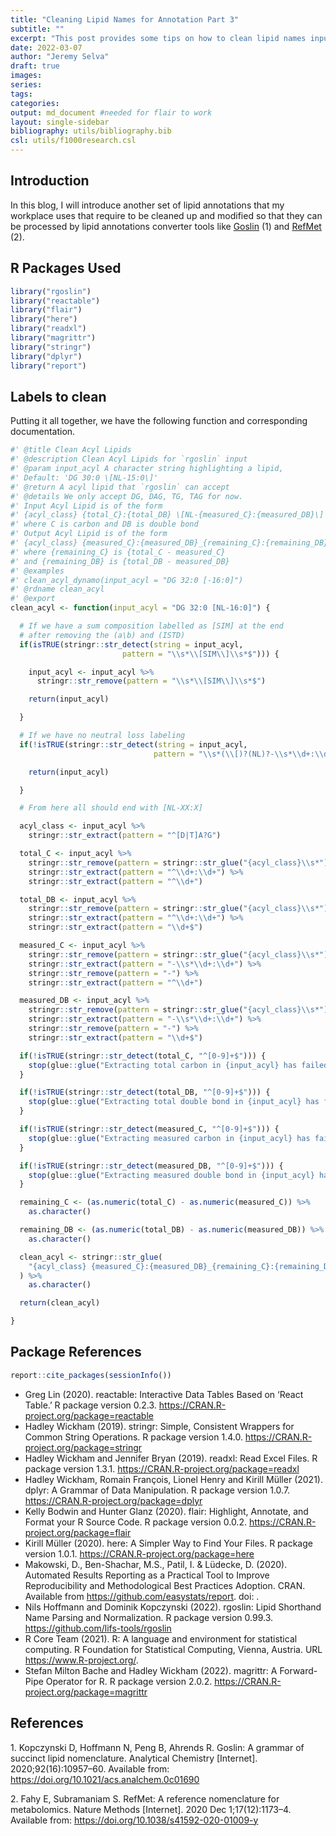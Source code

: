 ```yaml
---
title: "Cleaning Lipid Names for Annotation Part 3"
subtitle: ""
excerpt: "This post provides some tips on how to clean lipid names input suited for some current nomenclature tools using R"
date: 2022-03-07
author: "Jeremy Selva"
draft: true
images:
series:
tags:
categories:
output: md_document #needed for flair to work
layout: single-sidebar
bibliography: utils/bibliography.bib
csl: utils/f1000research.csl
---
```


## Introduction

In this blog, I will introduce another set of lipid annotations that my workplace uses that require to be cleaned up and modified so that they can be processed by lipid annotations converter tools like [Goslin](https://lifs-tools.org/goslin) (1) and [RefMet](https://metabolomicsworkbench.org/databases/refmet/index.php) (2).

## R Packages Used

``` r
library("rgoslin")
library("reactable")
library("flair")
library("here")
library("readxl")
library("magrittr")
library("stringr")
library("dplyr")
library("report")
```

## Labels to clean

Putting it all together, we have the following function and corresponding documentation.

``` r
#' @title Clean Acyl Lipids
#' @description Clean Acyl Lipids for `rgoslin` input
#' @param input_acyl A character string highlighting a lipid,
#' Default: 'DG 30:0 \[NL-15:0\]'
#' @return A acyl lipid that `rgoslin` can accept
#' @details We only accept DG, DAG, TG, TAG for now.
#' Input Acyl Lipid is of the form
#' {acyl_class} {total_C}:{total_DB} \[NL-{measured_C}:{measured_DB}\]
#' where C is carbon and DB is double bond
#' Output Acyl Lipid is of the form
#' {acyl_class} {measured_C}:{measured_DB}_{remaining_C}:{remaining_DB}
#' where {remaining_C} is {total_C - measured_C}
#' and {remaining_DB} is {total_DB - measured_DB}
#' @examples
#' clean_acyl_dynamo(input_acyl = "DG 32:0 [-16:0]")
#' @rdname clean_acyl
#' @export
clean_acyl <- function(input_acyl = "DG 32:0 [NL-16:0]") {

  # If we have a sum composition labelled as [SIM] at the end
  # after removing the (a\b) and (ISTD)
  if(isTRUE(stringr::str_detect(string = input_acyl,
                         pattern = "\\s*\\[SIM\\]\\s*$"))) {

    input_acyl <- input_acyl %>%
      stringr::str_remove(pattern = "\\s*\\[SIM\\]\\s*$")

    return(input_acyl)

  }

  # If we have no neutral loss labeling
  if(!isTRUE(stringr::str_detect(string = input_acyl,
                                pattern = "\\s*(\\[)?(NL)?-\\s*\\d+:\\d+(\\])?\\s*$"))) {

    return(input_acyl)

  }

  # From here all should end with [NL-XX:X]

  acyl_class <- input_acyl %>%
    stringr::str_extract(pattern = "^[D|T]A?G")

  total_C <- input_acyl %>%
    stringr::str_remove(pattern = stringr::str_glue("{acyl_class}\\s*")) %>%
    stringr::str_extract(pattern = "^\\d+:\\d+") %>%
    stringr::str_extract(pattern = "^\\d+")

  total_DB <- input_acyl %>%
    stringr::str_remove(pattern = stringr::str_glue("{acyl_class}\\s*")) %>%
    stringr::str_extract(pattern = "^\\d+:\\d+") %>%
    stringr::str_extract(pattern = "\\d+$")

  measured_C <- input_acyl %>%
    stringr::str_remove(pattern = stringr::str_glue("{acyl_class}\\s*")) %>%
    stringr::str_extract(pattern = "-\\s*\\d+:\\d+") %>%
    stringr::str_remove(pattern = "-") %>%
    stringr::str_extract(pattern = "^\\d+")

  measured_DB <- input_acyl %>%
    stringr::str_remove(pattern = stringr::str_glue("{acyl_class}\\s*")) %>%
    stringr::str_extract(pattern = "-\\s*\\d+:\\d+") %>%
    stringr::str_remove(pattern = "-") %>%
    stringr::str_extract(pattern = "\\d+$")

  if(!isTRUE(stringr::str_detect(total_C, "^[0-9]+$"))) {
    stop(glue::glue("Extracting total carbon in {input_acyl} has failed"))
  }

  if(!isTRUE(stringr::str_detect(total_DB, "^[0-9]+$"))) {
    stop(glue::glue("Extracting total double bond in {input_acyl} has failed"))
  }

  if(!isTRUE(stringr::str_detect(measured_C, "^[0-9]+$"))) {
    stop(glue::glue("Extracting measured carbon in {input_acyl} has failed"))
  }

  if(!isTRUE(stringr::str_detect(measured_DB, "^[0-9]+$"))) {
    stop(glue::glue("Extracting measured double bond in {input_acyl} has failed"))
  }

  remaining_C <- (as.numeric(total_C) - as.numeric(measured_C)) %>%
    as.character()

  remaining_DB <- (as.numeric(total_DB) - as.numeric(measured_DB)) %>%
    as.character()

  clean_acyl <- stringr::str_glue(
    "{acyl_class} {measured_C}:{measured_DB}_{remaining_C}:{remaining_DB}"
  ) %>%
    as.character()

  return(clean_acyl)

}
```

## Package References

``` r
report::cite_packages(sessionInfo())
```

-   Greg Lin (2020). reactable: Interactive Data Tables Based on ‘React Table.’ R package version 0.2.3. https://CRAN.R-project.org/package=reactable
-   Hadley Wickham (2019). stringr: Simple, Consistent Wrappers for Common String Operations. R package version 1.4.0. https://CRAN.R-project.org/package=stringr
-   Hadley Wickham and Jennifer Bryan (2019). readxl: Read Excel Files. R package version 1.3.1. https://CRAN.R-project.org/package=readxl
-   Hadley Wickham, Romain François, Lionel Henry and Kirill Müller (2021). dplyr: A Grammar of Data Manipulation. R package version 1.0.7. https://CRAN.R-project.org/package=dplyr
-   Kelly Bodwin and Hunter Glanz (2020). flair: Highlight, Annotate, and Format your R Source Code. R package version 0.0.2. https://CRAN.R-project.org/package=flair
-   Kirill Müller (2020). here: A Simpler Way to Find Your Files. R package version 1.0.1. https://CRAN.R-project.org/package=here
-   Makowski, D., Ben-Shachar, M.S., Patil, I. & Lüdecke, D. (2020). Automated Results Reporting as a Practical Tool to Improve Reproducibility and Methodological Best Practices Adoption. CRAN. Available from https://github.com/easystats/report. doi: .
-   Nils Hoffmann and Dominik Kopczynski (2022). rgoslin: Lipid Shorthand Name Parsing and Normalization. R package version 0.99.3. https://github.com/lifs-tools/rgoslin
-   R Core Team (2021). R: A language and environment for statistical computing. R Foundation for Statistical Computing, Vienna, Austria. URL https://www.R-project.org/.
-   Stefan Milton Bache and Hadley Wickham (2022). magrittr: A Forward-Pipe Operator for R. R package version 2.0.2. https://CRAN.R-project.org/package=magrittr

## References

<div id="refs" class="references csl-bib-body">

<div id="ref-GOSLIN" class="csl-entry">

<span class="csl-left-margin">1. </span><span class="csl-right-inline">Kopczynski D, Hoffmann N, Peng B, Ahrends R. Goslin: A grammar of succinct lipid nomenclature. Analytical Chemistry \[Internet\]. 2020;92(16):10957–60. Available from: <https://doi.org/10.1021/acs.analchem.0c01690></span>

</div>

<div id="ref-Fahy2020" class="csl-entry">

<span class="csl-left-margin">2. </span><span class="csl-right-inline">Fahy E, Subramaniam S. RefMet: A reference nomenclature for metabolomics. Nature Methods \[Internet\]. 2020 Dec 1;17(12):1173–4. Available from: <https://doi.org/10.1038/s41592-020-01009-y></span>

</div>

</div>
